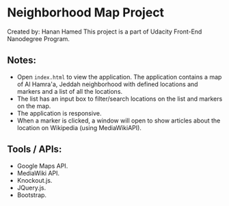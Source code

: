 # Neighborhood Map Project

Created by: Hanan Hamed
This project is a part of Udacity Front-End Nanodegree Program.

## Notes:
- Open `index.html` to view the application. The application contains a map of Al Hamra'a, Jeddah neighborhood with defined locations and markers and a list of all the locations.
- The list has an input box to filter/search locations on the list and markers on the map.
- The application is responsive.
- When a marker is clicked, a window will open to show articles about the location on Wikipedia (using MediaWikiAPI).

## Tools / APIs:
- Google Maps API.
- MediaWiki API.
- Knockout.js.
- JQuery.js.
- Bootstrap.
